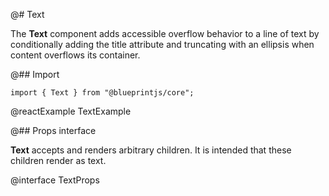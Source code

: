 @# Text

The **Text** component adds accessible overflow behavior to a line of text by conditionally adding the title attribute
and truncating with an ellipsis when content overflows its container.

@## Import

```tsx
import { Text } from "@blueprintjs/core";
```

@reactExample TextExample

@## Props interface

**Text** accepts and renders arbitrary children. It is intended that these children render as text.

@interface TextProps
